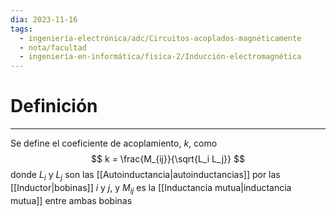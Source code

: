 ```yaml
---
dia: 2023-11-16
tags:
  - ingeniería-electrónica/adc/Circuitos-acoplados-magnéticamente
  - nota/facultad
  - ingeniería-en-informática/fisica-2/Inducción-electromagnética
---
```

# Definición
---
Se define el coeficiente de acoplamiento, $k$, como $$ k = \frac{M_{ij}}{\sqrt{L_i L_j}} $$ donde $L_i$ y $L_j$ son las [[Autoinductancia|autoinductancias]] por las [[Inductor|bobinas]] $i$ y $j$, y $M_{ij}$ es la [[Inductancia mutua|inductancia mutua]] entre ambas bobinas